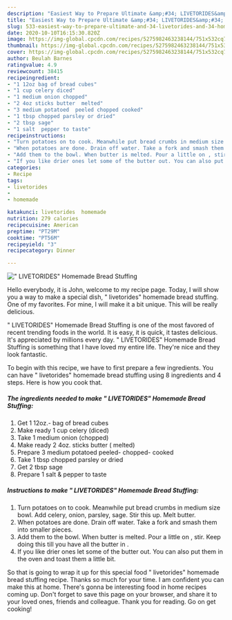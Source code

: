 ```yaml
---
description: "Easiest Way to Prepare Ultimate &amp;#34; LIVETORIDES&amp;#34;  Homemade Bread Stuffing"
title: "Easiest Way to Prepare Ultimate &amp;#34; LIVETORIDES&amp;#34;  Homemade Bread Stuffing"
slug: 533-easiest-way-to-prepare-ultimate-and-34-livetorides-and-34-homemade-bread-stuffing
date: 2020-10-10T16:15:30.820Z
image: https://img-global.cpcdn.com/recipes/5275982463238144/751x532cq70/livetorides-homemade-bread-stuffing-recipe-main-photo.jpg
thumbnail: https://img-global.cpcdn.com/recipes/5275982463238144/751x532cq70/livetorides-homemade-bread-stuffing-recipe-main-photo.jpg
cover: https://img-global.cpcdn.com/recipes/5275982463238144/751x532cq70/livetorides-homemade-bread-stuffing-recipe-main-photo.jpg
author: Beulah Barnes
ratingvalue: 4.9
reviewcount: 38415
recipeingredient:
- "1 12oz bag of bread cubes"
- "1 cup celery diced"
- "1 medium onion chopped"
- "2 4oz sticks butter  melted"
- "3 medium potatoed  peeled chopped cooked"
- "1 tbsp chopped parsley or dried"
- "2 tbsp sage"
- "1 salt  pepper to taste"
recipeinstructions:
- "Turn potatoes on to cook. Meanwhile put bread crumbs in medium size bowl. Add celery, onion, parsley, sage. Stir this up. Melt butter."
- "When potatoes are done. Drain off water. Take a fork and smash them into smaller pieces."
- "Add them to the bowl. When butter is melted. Pour a little on , stir. Keep doing this till you have all the butter in ."
- "If you like drier ones let some of the butter out. You can also put them in the oven and toast them a little bit."
categories:
- Recipe
tags:
- livetorides
- 
- homemade

katakunci: livetorides  homemade 
nutrition: 279 calories
recipecuisine: American
preptime: "PT29M"
cooktime: "PT56M"
recipeyield: "3"
recipecategory: Dinner

---
```



![&#34; LIVETORIDES&#34;  Homemade Bread Stuffing](https://img-global.cpcdn.com/recipes/5275982463238144/751x532cq70/livetorides-homemade-bread-stuffing-recipe-main-photo.jpg)

Hello everybody, it is John, welcome to my recipe page. Today, I will show you a way to make a special dish, &#34; livetorides&#34;  homemade bread stuffing. One of my favorites. For mine, I will make it a bit unique. This will be really delicious.



&#34; LIVETORIDES&#34;  Homemade Bread Stuffing is one of the most favored of recent trending foods in the world. It is easy, it is quick, it tastes delicious. It's appreciated by millions every day. &#34; LIVETORIDES&#34;  Homemade Bread Stuffing is something that I have loved my entire life. They're nice and they look fantastic.


To begin with this recipe, we have to first prepare a few ingredients. You can have &#34; livetorides&#34;  homemade bread stuffing using 8 ingredients and 4 steps. Here is how you cook that.

<!--inarticleads1-->

##### The ingredients needed to make &#34; LIVETORIDES&#34;  Homemade Bread Stuffing:

1. Get 1 12oz.- bag of bread cubes
1. Make ready 1 cup celery (diced)
1. Take 1 medium onion (chopped)
1. Make ready 2 4oz. sticks butter ( melted)
1. Prepare 3 medium potatoed  peeled- chopped- cooked
1. Take 1 tbsp chopped parsley or dried
1. Get 2 tbsp sage
1. Prepare 1 salt &amp; pepper to taste




<!--inarticleads2-->

##### Instructions to make &#34; LIVETORIDES&#34;  Homemade Bread Stuffing:

1. Turn potatoes on to cook. Meanwhile put bread crumbs in medium size bowl. Add celery, onion, parsley, sage. Stir this up. Melt butter.
1. When potatoes are done. Drain off water. Take a fork and smash them into smaller pieces.
1. Add them to the bowl. When butter is melted. Pour a little on , stir. Keep doing this till you have all the butter in .
1. If you like drier ones let some of the butter out. You can also put them in the oven and toast them a little bit.




So that is going to wrap it up for this special food &#34; livetorides&#34;  homemade bread stuffing recipe. Thanks so much for your time. I am confident you can make this at home. There's gonna be interesting food in home recipes coming up. Don't forget to save this page on your browser, and share it to your loved ones, friends and colleague. Thank you for reading. Go on get cooking!
